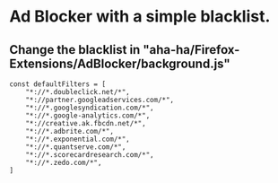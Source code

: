 # Ad Blocker with a simple blacklist.
## Change the blacklist in "aha-ha/Firefox-Extensions/AdBlocker/background.js"
```JS
const defaultFilters = [
	"*://*.doubleclick.net/*",
	"*://partner.googleadservices.com/*",
	"*://*.googlesyndication.com/*",
	"*://*.google-analytics.com/*",
	"*://creative.ak.fbcdn.net/*",
	"*://*.adbrite.com/*",
	"*://*.exponential.com/*",
	"*://*.quantserve.com/*",
	"*://*.scorecardresearch.com/*",
	"*://*.zedo.com/*",
]
```
